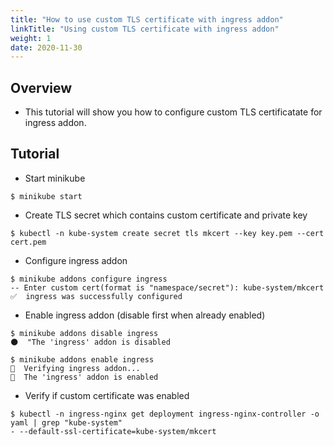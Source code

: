 ```yaml
---
title: "How to use custom TLS certificate with ingress addon"
linkTitle: "Using custom TLS certificate with ingress addon"
weight: 1
date: 2020-11-30
---
```


## Overview

- This tutorial will show you how to configure custom TLS certificatate for ingress addon.

## Tutorial

- Start minikube
```
$ minikube start
```

- Create TLS secret which contains custom certificate and private key
```
$ kubectl -n kube-system create secret tls mkcert --key key.pem --cert cert.pem
```

- Configure ingress addon
```
$ minikube addons configure ingress
-- Enter custom cert(format is "namespace/secret"): kube-system/mkcert
✅  ingress was successfully configured
```

- Enable ingress addon (disable first when already enabled)
```
$ minikube addons disable ingress
🌑  "The 'ingress' addon is disabled

$ minikube addons enable ingress
🔎  Verifying ingress addon...
🌟  The 'ingress' addon is enabled
```
- Verify if custom certificate was enabled
```
$ kubectl -n ingress-nginx get deployment ingress-nginx-controller -o yaml | grep "kube-system"
- --default-ssl-certificate=kube-system/mkcert
```
